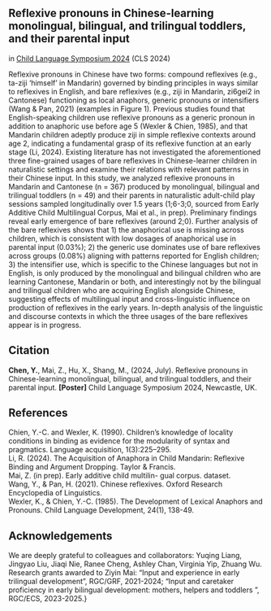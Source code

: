 ## Reflexive pronouns in Chinese-learning monolingual, bilingual, and trilingual toddlers, and their parental input

in [Child Language Symposium 2024](https://blogs.ncl.ac.uk/cls2024/) (CLS 2024)

Reflexive pronouns in Chinese have two forms: compound reflexives (e.g., ta-ziji ‘himself’ in Mandarin) governed by binding principles in ways similar to reflexives in English, and bare reflexives (e.g., ziji in Mandarin, zi6gei2 in Cantonese) functioning as local anaphors, generic pronouns or intensifiers (Wang & Pan, 2021) (examples in Figure 1). Previous studies found that English-speaking children use reflexive pronouns as a generic pronoun in addition to anaphoric use before age 5 (Wexler & Chien, 1985), and that Mandarin children adeptly produce ziji in simple reflexive contexts around age 2, indicating a fundamental grasp of its reflexive function at an early stage (Li, 2024). Existing literature has not investigated the aforementioned three fine-grained usages of bare reflexives in Chinese-learner children in naturalistic settings and examine their relations with relevant patterns in their Chinese input.
In this study, we analyzed reflexive pronouns in Mandarin and Cantonese (n = 367) produced by monolingual, bilingual and trilingual toddlers (n = 49) and their parents in naturalistic adult-child play sessions sampled longitudinally over 1.5 years (1;6-3;0, sourced from Early Additive Child Multilingual Corpus, Mai et al., in prep). Preliminary findings reveal early emergence of bare reflexives (around 2;0). Further analysis of the bare reflexives shows that 1) the anaphorical use is missing across children, which is consistent with low dosages of anaphorical use in parental input (0.03%); 2) the generic use dominates use of bare reflexives across groups (0.08%) aligning with patterns reported for English children; 3) the intensifier use, which is specific to the Chinese languages but not in English, is only produced by the monolingual and bilingual children who are learning Cantonese, Mandarin or both, and interestingly not by the bilingual and trilingual children who are acquiring English alongside Chinese, suggesting effects of multilingual input and cross-linguistic influence on production of reflexives in the early years. In-depth analysis of the linguistic and discourse contexts in which the three usages of the bare reflexives appear is in progress.


## Citation 
**Chen, Y.**, Mai, Z., Hu, X., Shang, M., (2024, July). Reflexive pronouns in Chinese-learning monolingual, bilingual, and trilingual toddlers, and their parental input. **[Poster]** Child Language Symposium 2024, Newcastle, UK.

## References
Chien, Y.-C. and Wexler, K. (1990). Children’s knowledge of locality conditions in binding as evidence for the modularity of syntax and pragmatics. Language acquisition, 1(3):225–295.\
Li, R. (2024). The Acquisition of Anaphora in Child Mandarin: Reflexive Binding and Argument Dropping. Taylor & Francis.\
Mai, Z. (in prep). Early additive child multilin- gual corpus. dataset.\
Wang, Y., & Pan, H. (2021). Chinese reflexives. Oxford Research Encyclopedia of Linguistics. \
Wexler, K., & Chien, Y.-C. (1985). The Development of Lexical Anaphors and Pronouns. Child Language Development, 24(1), 138-49.

## Acknowledgements
We are deeply grateful to colleagues and collaborators: Yuqing Liang, Jingyao Liu, Jiaqi Nie, Ranee Cheng, Ashley Chan, Virginia Yip, Zhuang Wu. Research grants awarded to Ziyin Mai: “Input and experience in early trilingual development”, RGC/GRF, 2021-2024; “Input and caretaker proficiency in early bilingual development: mothers, helpers and toddlers ”, RGC/ECS, 2023-2025.}

